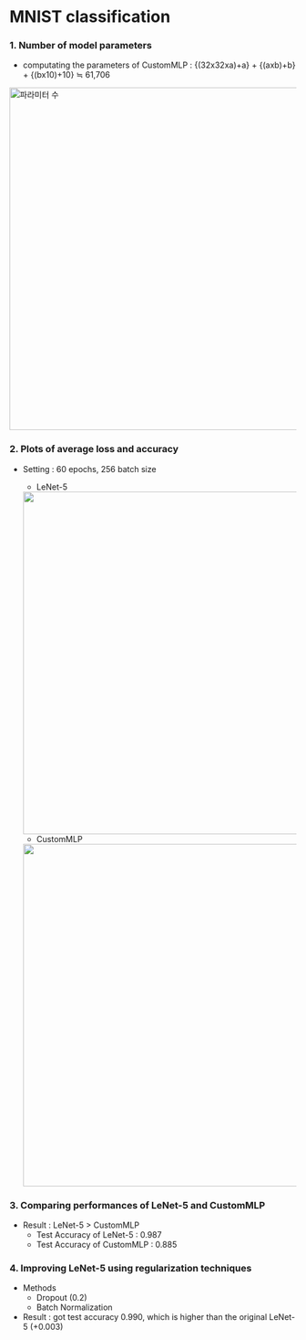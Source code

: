 # MNIST classification
### 1. Number of model parameters 
- computating the parameters of CustomMLP : {(32x32xa)+a} + {(axb)+b} + {(bx10)+10} ≒ 61,706 
<img width="600" alt="파라미터 수" src="https://github.com/jiwwnn/mnist_classification/assets/134251617/6a06f596-8040-470d-b0ed-5dd2d07d974b">

### 2. Plots of average loss and accuracy
- Setting : 60 epochs, 256 batch size
  - LeNet-5
  <img src="https://github.com/jiwwnn/mnist_classification/assets/134251617/1c4082be-b01a-4ea7-88e2-a91f2e1cb998.png"  width="600">

  - CustomMLP
  <img src="https://github.com/jiwwnn/mnist_classification/assets/134251617/df3ed640-c2a0-4046-a1ae-40c3471493ff.png"  width="600">

### 3. Comparing performances of LeNet-5 and CustomMLP
- Result : LeNet-5 > CustomMLP
  - Test Accuracy of LeNet-5 : 0.987 
  - Test Accuracy of CustomMLP : 0.885

### 4. Improving LeNet-5 using regularization techniques
- Methods 
  - Dropout (0.2)
  - Batch Normalization
- Result : got test accuracy 0.990, which is higher than the original LeNet-5 (+0.003)
